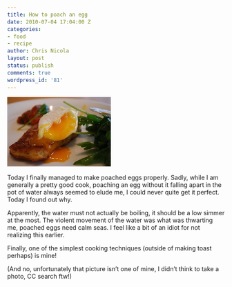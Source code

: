 ```yaml
---
title: How to poach an egg
date: 2010-07-04 17:04:00 Z
categories:
- food
- recipe
author: Chris Nicola
layout: post
status: publish
comments: true
wordpress_id: '81'
---
```


![poached][1]

Today I finally managed to make poached eggs properly.  Sadly, while I am generally a pretty good cook, poaching an egg without it falling apart in the pot of water always seemed to elude me, I could never quite get it perfect.  Today I found out why.

Apparently, the water must not actually be boiling, it should be a low simmer at the most.  The violent movement of the water was what was thwarting me, poached eggs need calm seas. I feel like a bit of an idiot for not realizing this earlier.

Finally, one of the simplest cooking techniques (outside of making toast perhaps) is mine!

(And no, unfortunately that picture isn’t one of mine, I didn’t think to take a photo, CC search ftw!)

   [1]: /images/poached_thumb.jpg (poached)
   [2]: /images/poached.jpg

